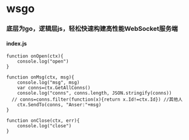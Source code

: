 # wsgo

### 底层为go，逻辑层js，轻松快速构建高性能WebSocket服务端

#### index.js
```
function onOpen(ctx){
	console.log("open")
}

function onMsg(ctx, msg){
	console.log("msg", msg)
	var conns=ctx.GetAllConns()
	console.log("conns", conns.length, JSON.stringify(conns))
  // conns=conns.filter(function(x){return x.Id!=ctx.Id}) //其他人
	ctx.SendTo(conns, "Anser:"+msg)
}

function onClose(ctx, err){
	console.log("close")
}
```

